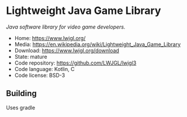 # Lightweight Java Game Library

_Java software library for video game developers._

- Home: https://www.lwjgl.org/
- Media: https://en.wikipedia.org/wiki/Lightweight_Java_Game_Library
- Download: https://www.lwjgl.org/download
- State: mature
- Code repository: https://github.com/LWJGL/lwjgl3
- Code language: Kotlin, C
- Code license: BSD-3

## Building

Uses gradle

